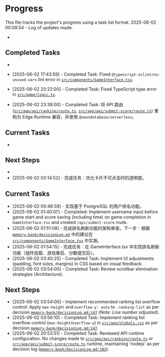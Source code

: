 # Progress

This file tracks the project's progress using a task list format.
2025-06-02 00:09:54 - Log of updates made.

*

## Completed Tasks

*   
* [2025-06-02 17:43:59] - Completed Task: Fixed `@typescript-eslint/no-unused-vars` lint error in [`src/components/GameInterface.tsx`](src/components/GameInterface.tsx:46).
* [2025-06-02 20:22:00] - Completed Task: Fixed TypeScript type error in [`src/game/logic.ts`](src/game/logic.ts:244).

* [2025-06-02 23:38:00] - Completed Task: 将 API 路由 ([`src/app/api/ranking/route.ts`](src/app/api/ranking/route.ts), [`src/app/api/submit-score/route.ts`](src/app/api/submit-score/route.ts)) 重构为 Edge Runtime 兼容，并使用 `@neondatabase/serverless`。
## Current Tasks

*   

## Next Steps

*
* [2025-06-02 00:14:52] - 完成任务：优化卡片不可点击时的透明度。
## Current Tasks

* [2025-06-02 00:48:59] - 实现基于 PostgreSQL 的用户排名功能。
* [2025-06-02 01:40:07] - Completed: Implement username input before game start and score saving (including time) on game completion in `GameInterface.tsx` and created `/api/submit-score` route.
* [2025-06-02 01:51:08] - 完成排名刷新功能的架构审查。下一步：根据 [`memory-bank/decisionLog.md`](memory-bank/decisionLog.md) 中的建议在 [`src/components/GameInterface.tsx`](src/components/GameInterface.tsx) 中实施。
* [2025-06-02 01:54:15] - 完成任务：在 GameInterface.tsx 中实现排名刷新功能（组件挂载、游戏重启、分数提交后）。
* [2025-06-02 03:40:25] - Completed Task: Implement UI adjustments (padding, font sizes, margins) in CSS based on visual feedback.
* [2025-06-02 03:54:00] - Completed Task: Review scrollbar elimination strategies (Architecture).
## Next Steps
* [2025-06-02 03:54:00] - Implement recommended ranking list overflow control: Apply `max-height` and `overflow-y: auto` to `.ranking-list` as per decision [`memory-bank/decisionLog.md:147`](memory-bank/decisionLog.md:147) (*Note: Line number adjusted*).
* [2025-06-02 03:56:10] - Completed Task: Implement ranking list overflow control (`max-height`/`overflow-y`) in [`src/app/globals.css`](src/app/globals.css:116) as per decision [`memory-bank/decisionLog.md:147`](memory-bank/decisionLog.md:147).
* [2025-06-02 20:53:51] - Completed Task: Reviewed API runtime configuration. No changes made to [`src/app/api/ranking/route.ts`](src/app/api/ranking/route.ts) or [`src/app/api/submit-score/route.ts`](src/app/api/submit-score/route.ts) runtime, maintaining 'nodejs' as per decision log ([`memory-bank/decisionLog.md:182`](memory-bank/decisionLog.md:182)).